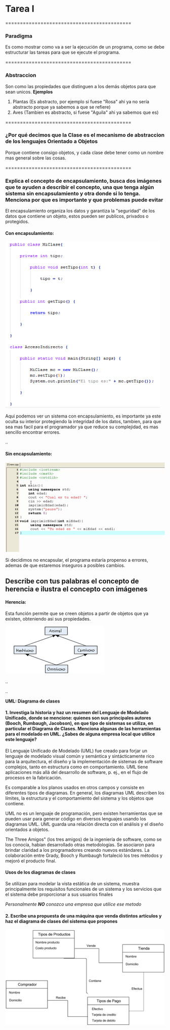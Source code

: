 # Tarea I

===========================================

### Paradigma

Es como mostrar como va a ser la ejecución de un programa, como se debe estructurar las tareas para que se ejecute el programa.

===========================================

### Abstraccion

Son como las propiedades que distinguen a los demás objetos para que sean unicos.
**Ejemplos**

1. Plantas (Es abstracto, por ejemplo si fuese "Rosa" ahi ya no sería abstracto porque ya sabemos a que se refiere)
2. Aves (Tambien es abstracto, si fuese "Aguila" ahi ya sabemos que es)

===========================================

### ¿Por qué decimos que la Clase es el mecanismo de abstraccion de los lenguajes Orientado a Objetos

Porque contiene consigo objetos, y cada clase debe tener como un nombre mas general sobre las cosas.

===========================================

### Explica el concepto de encapsulamiento, busca dos imágenes que te ayuden a describir el concepto, una que tenga algún sistema sin encapsulamiento y otra donde si lo tenga. Menciona por que es importante y que problemas puede evitar

El encapsulamiento organiza los datos y garantiza la "seguridad" de los datos que contiene un objeto, estos pueden ser publicos, privados o protegidos.

#### Con encapsulamiento:

![Con Encapsulamiento](./Tarea1/Imagenes/conn.PNG "Con encapsulamiento")

Aqui podemos ver un sistema con encapsulamiento, es importante ya este oculta su interior protegiendo la integridad de los datos, tambien, para que sea mas facil para el programador ya que reduce su complejidad, es mas sencillo encontrar errores.

..

#### Sin encapsulamiento:

![Sin Encapsulamiento](./Tarea1/Imagenes/sin.jpg "Sin encapsulamiento")

Si decidimos no encapsular, el programa estaría propenso a errores, ademas de que estaremos inseguros a posibles cambios.

## Describe con tus palabras el concepto de herencia e ilustra el concepto con imágenes

#### Herencia:

Esta función permite que se creen objetos a partir de objetos que ya existen, obteniendo asi sus propiedades.

![Herencia](./Tarea1/Imagenes/herencia.gif "Herencia")

..

.. 

**UML: Diagrama de clases**

#### 1. Investiga la historia y haz un resumen del Lenguaje de Modelado Unificado, donde se mencione: quienes son sus principales autores (Booch, Rumbaugh, Jacobson), en que tipo de sistemas se utiliza, en particular el Diagrama de Clases. Menciona algunas de las herramientas para el modelado en UML. ¿Sabes de alguna empresa local que utilice este lenguaje?

El Lenguaje Unificado de Modelado (UML) fue creado para forjar un lenguaje de modelado visual común y semántica y sintácticamente rico para la arquitectura, el diseño y la implementación de sistemas de software complejos, tanto en estructura como en comportamiento. UML tiene aplicaciones más allá del desarrollo de software, p. ej., en el flujo de procesos en la fabricación.

Es comparable a los planos usados en otros campos y consiste en diferentes tipos de diagramas. En general, los diagramas UML describen los límites, la estructura y el comportamiento del sistema y los objetos que contiene.

UML no es un lenguaje de programación, pero existen herramientas que se pueden usar para generar código en diversos lenguajes usando los diagramas UML. UML guarda una relación directa con el análisis y el diseño orientados a objetos.

The Three Amigos" (los tres amigos) de la ingeniería de software, como se los conocía, habían desarrollado otras metodologías. Se asociaron para brindar claridad a los programadores creando nuevos estándares. La colaboración entre Grady, Booch y Rumbaugh fortaleció los tres métodos y mejoró el producto final.

#### Usos de los diagramas de clases

Se utilizan para modelar la vista estática de un sistema, muestra principalmente los requisitos funcionales de un sistema y los servicios que el sistema debe proporcionar a sus usuarios finales

*Personalmente* ***NO*** *conozco una empresa que utilice ese metodo*

#### 2. Escribe una propuesta de una máquina que venda distintos artículos y haz el diagrama de clases del sistema que propones

![Diagrama de clases](./Tarea1/Imagenes/ultima.png "Diagrama de clases")